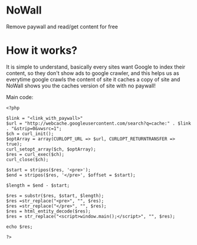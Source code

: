# NoWall
Remove paywall and read/get content for free

# How it works?

It is simple to understand, basically every sites want Google to index their content, so they don't show ads to google crawler, and this helps us as everytime google crawls the content of site it caches a copy of site and NoWall shows you the caches version of site with no paywall!

Main code:

```
<?php

$link = "<link_with_paywall>"
$url = "http://webcache.googleusercontent.com/search?q=cache:" . $link . "&strip=0&vwsrc=1";
$ch = curl_init();
$optArray = array(CURLOPT_URL => $url, CURLOPT_RETURNTRANSFER => true);
curl_setopt_array($ch, $optArray);
$res = curl_exec($ch);
curl_close($ch);

$start = stripos($res, '<pre>');
$end = stripos($res, '</pre>', $offset = $start);

$length = $end - $start;

$res = substr($res, $start, $length);
$res =str_replace("<pre>", "", $res);
$res =str_replace("</pre>", "", $res);
$res = html_entity_decode($res);
$res = str_replace("<script>window.main();</script>", "", $res);

echo $res;

?>
```
